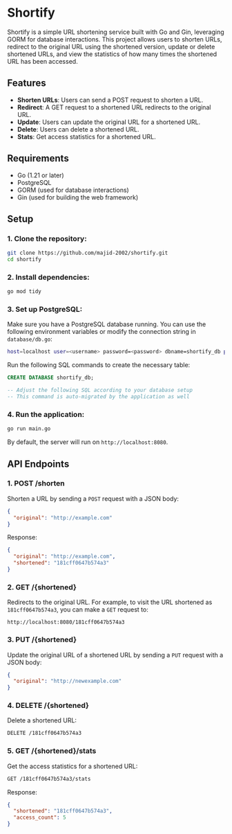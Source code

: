 
# Shortify

Shortify is a simple URL shortening service built with Go and Gin, leveraging GORM for database interactions. This project allows users to shorten URLs, redirect to the original URL using the shortened version, update or delete shortened URLs, and view the statistics of how many times the shortened URL has been accessed.

## Features

- **Shorten URLs**: Users can send a POST request to shorten a URL.
- **Redirect**: A GET request to a shortened URL redirects to the original URL.
- **Update**: Users can update the original URL for a shortened URL.
- **Delete**: Users can delete a shortened URL.
- **Stats**: Get access statistics for a shortened URL.

## Requirements

- Go (1.21 or later)
- PostgreSQL
- GORM (used for database interactions)
- Gin (used for building the web framework)

## Setup

### 1. Clone the repository:

```bash
git clone https://github.com/majid-2002/shortify.git
cd shortify
```

### 2. Install dependencies:

```bash
go mod tidy
```

### 3. Set up PostgreSQL:

Make sure you have a PostgreSQL database running. You can use the following environment variables or modify the connection string in `database/db.go`:

```bash
host=localhost user=<username> password=<password> dbname=shortify_db port=5432 sslmode=disable
```

Run the following SQL commands to create the necessary table:

```sql
CREATE DATABASE shortify_db;

-- Adjust the following SQL according to your database setup
-- This command is auto-migrated by the application as well
```

### 4. Run the application:

```bash
go run main.go
```

By default, the server will run on `http://localhost:8080`.

## API Endpoints

### 1. **POST /shorten**

Shorten a URL by sending a `POST` request with a JSON body:

```json
{
  "original": "http://example.com"
}
```

Response:

```json
{
  "original": "http://example.com",
  "shortened": "181cff0647b574a3"
}
```

### 2. **GET /{shortened}**

Redirects to the original URL. For example, to visit the URL shortened as `181cff0647b574a3`, you can make a `GET` request to:

```
http://localhost:8080/181cff0647b574a3
```

### 3. **PUT /{shortened}**

Update the original URL of a shortened URL by sending a `PUT` request with a JSON body:

```json
{
  "original": "http://newexample.com"
}
```

### 4. **DELETE /{shortened}**

Delete a shortened URL:

```bash
DELETE /181cff0647b574a3
```

### 5. **GET /{shortened}/stats**

Get the access statistics for a shortened URL:

```bash
GET /181cff0647b574a3/stats
```

Response:

```json
{
  "shortened": "181cff0647b574a3",
  "access_count": 5
}
```
